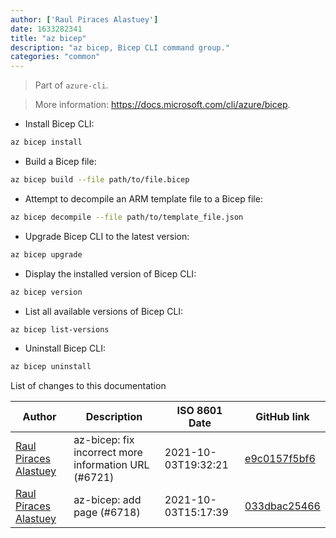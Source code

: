 ```yaml
---
author: ['Raul Piraces Alastuey']
date: 1633282341
title: "az bicep"
description: "az bicep, Bicep CLI command group."
categories: "common"
---
```

> Part of `azure-cli`.

> More information: <https://docs.microsoft.com/cli/azure/bicep>.

- Install Bicep CLI:

```bash
az bicep install
```

- Build a Bicep file:

```bash
az bicep build --file path/to/file.bicep
```

- Attempt to decompile an ARM template file to a Bicep file:

```bash
az bicep decompile --file path/to/template_file.json
```

- Upgrade Bicep CLI to the latest version:

```bash
az bicep upgrade
```

- Display the installed version of Bicep CLI:

```bash
az bicep version
```

- List all available versions of Bicep CLI:

```bash
az bicep list-versions
```

- Uninstall Bicep CLI:

```bash
az bicep uninstall
```
List of changes to this documentation


Author | Description | ISO 8601 Date | GitHub link
------|-----|-----|-----
[Raul Piraces Alastuey](mailto:raul.piraces@gmail.com) | az-bicep: fix incorrect more information URL (#6721) | 2021-10-03T19:32:21 | [e9c0157f5bf6](https://github.com/tldr-pages/tldr/commit/e9c0157f5bf6faf43d756ee3f08b018de4ba19fd)
[Raul Piraces Alastuey](mailto:raul.piraces@gmail.com) | az-bicep: add page (#6718) | 2021-10-03T15:17:39 | [033dbac25466](https://github.com/tldr-pages/tldr/commit/033dbac254668bc68bf57ca1b758d853180e5100)

